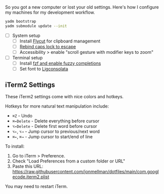 So you got a new computer or lost your old settings. Here's how I configure my machines for my development workflow.

```sh
yadm bootstrap
yadm submodule update --init
```

- [ ] System setup
    - [ ] Install [Flycut](https://itunes.apple.com/us/app/flycut-clipboard-manager/id442160987?mt=12) for clipboard management
    - [ ] [Rebind caps lock to escape](https://stackoverflow.com/a/40254864)
    - [ ] Accessibility > enable "scroll gesture with modifier keys to zoom"
- [ ] Terminal setup
    - [ ] Install [fzf and enable fuzzy completions](https://sourabhbajaj.com/mac-setup/iTerm/fzf.html)
    - [ ] Set font to [Ligconsolata](https://github.com/googlefonts/Inconsolata/tree/master/fonts/otf)

## iTerm2 Settings

These iTerm2 settings come with nice colors and hotkeys.

Hotkeys for more natural text manipulation include:
* `⌘Z` - Undo
* `⌘←Delete` - Delete everything before cursor
* `⌥←Delete` - Delete first word before cursor
* `⌥←`, `⌥→`  - Jump cursor to previous/next word
* `⌘←`, `⌘→`  - Jump cursor to start/end of line

To install:
1. Go to iTerm > Preference.
2. Check "Load Preferences from a custom folder or URL"
3. Paste this URL: https://raw.githubusercontent.com/jonmellman/dotfiles/main/com.googlecode.iterm2.plist

You may need to restart iTerm.
